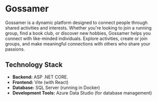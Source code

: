 # Gossamer
Gossamer is a dynamic platform designed to connect people through shared activities and interests. Whether you're looking to join a running group, find a book club, or discover new hobbies, Gossamer helps you connect with like-minded individuals. Explore activities, create or join groups, and make meaningful connections with others who share your passions.

## Technology Stack
- **Backend:** ASP .NET CORE.
- **Frontend:** Vite (with React)
- **Database:** SQL Server (running in Docker)
- **Development Tools:** Azure Data Studio (for database management)
